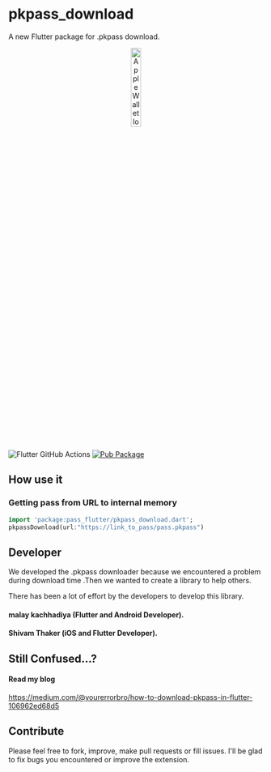 # pkpass_download
A new Flutter package for .pkpass download.

<p align="center"><img src="https://docs-assets.developer.apple.com/published/c104c9bff0/841b02dd-b78c-4cad-8da4-700761d34e14.png" alt="Apple Wallet logo" width="20%"></p>

![Flutter GitHub Actions](https://github.com/alexeynobody/pass-flutter/workflows/Flutter%20GitHub%20Actions/badge.svg)
[![Pub Package](https://img.shields.io/badge/pub-0.0.1-orange)](https://github.com/yourerrorbro/pkpass_download)

## How use it

### Getting pass from URL to internal memory
```dart
import 'package:pass_flutter/pkpass_download.dart';
pkpassDownload(url:"https://link_to_pass/pass.pkpass")
```

## Developer

We developed the .pkpass downloader because we encountered a problem during download time .Then we wanted to create a library to help others.

There has been a lot of effort by the developers to develop this library.

#### malay kachhadiya (Flutter and Android Developer).
#### Shivam Thaker (iOS and Flutter Developer).

## Still Confused...?
#### Read my blog
https://medium.com/@yourerrorbro/how-to-download-pkpass-in-flutter-106962ed68d5

## Contribute

Please feel free to fork, improve, make pull requests or fill issues.
I'll be glad to fix bugs you encountered or improve the extension.
